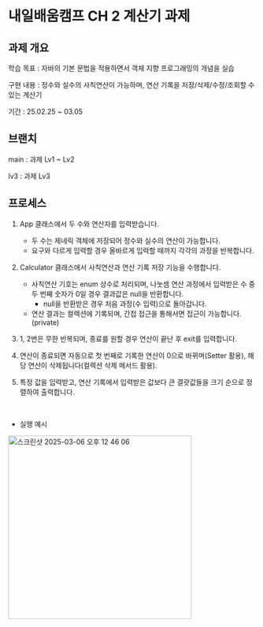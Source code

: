 # 내일배움캠프 CH 2 계산기 과제

## 과제 개요

학습 목표 : 자바의 기본 문법을 적용하면서 객체 지향 프로그래밍의 개념을 실습

구현 내용 : 정수와 실수의 사칙연산이 가능하며, 연산 기록을 저장/삭제/수정/조회할 수 있는 계산기

기간 : 25.02.25 ~ 03.05

## 브랜치

main : 과제 Lv1 ~ Lv2

lv3 : 과제 Lv3

## 프로세스

1. App 클래스에서 두 수와 연산자를 입력받습니다.
    + 두 수는 제네릭 객체에 저장되어 정수와 실수의 연산이 가능합니다.
    + 요구와 다르게 입력할 경우 올바르게 입력할 때까지 각각의 과정을 반복합니다.

2. Calculator 클래스에서 사칙연산과 연산 기록 저장 기능을 수행합니다.
    + 사칙연산 기호는 enum 상수로 처리되며, 나눗셈 연산 과정에서 입력받은 수 중 두 번째 숫자가 0일 경우 결과값은 null을 반환합니다.
      + null을 반환받은 경우 처음 과정(수 입력)으로 돌아갑니다.
    + 연산 결과는 컬렉션에 기록되며, 간접 접근을 통해서면 접근이 가능합니다. (private)

3. 1, 2번은 무한 반복되며, 종료를 원할 경우 연산이 끝난 후 exit를 입력합니다.

4. 연산이 종료되면 자동으로 첫 번째로 기록한 연산이 0으로 바뀌며(Setter 활용), 해당 연산이 삭제됩니다(컬렉션 삭제 메서드 활용).
5. 특정 값을 입력받고, 연산 기록에서 입력받은 값보다 큰 결괏값들을 크기 순으로 정렬하여 출력합니다.

<br>

+ 실행 예시
<img width="372" alt="스크린샷 2025-03-06 오후 12 46 06" src="https://github.com/user-attachments/assets/da79d8f3-ccee-4e2d-b5e2-0fcee2b5824c" />
